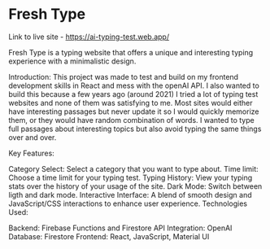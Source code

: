 # Fresh Type
Link to live site - https://ai-typing-test.web.app/

Fresh Type is a typing website that offers a unique and interesting typing experience with a minimalistic design.

Introduction: 
This project was made to test and build on my frontend development skills in React and mess with the openAI API. I also wanted to build this because a few years ago (around 2021) I tried a lot of typing test websites and none of them was satisfying to me. Most sites would either have interesting passages but never update it so I would quickly memorize them, or they would have random combination of words. 
I wanted to type full passages about interesting topics but also avoid typing the same things over and over.

Key Features:

Category Select: Select a category that you want to type about.
Time limit: Choose a time limit for your typing test.
Typing History: View your typing stats over the history of your usage of the site.
Dark Mode: Switch between ligth and dark mode.
Interactive Interface: A blend of smooth design and JavaScript/CSS interactions to enhance user experience.
Technologies Used:

Backend: Firebase Functions and Firestore
API Integration: OpenAI
Database: Firestore
Frontend: React, JavaScript, Material UI
